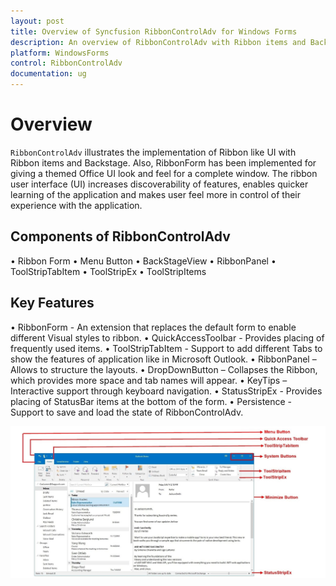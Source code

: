 ```yaml
---
layout: post
title: Overview of Syncfusion RibbonControlAdv for Windows Forms
description: An overview of RibbonControlAdv with Ribbon items and Backstage to give a Ribbon like UI appearance with the updated Visual styles
platform: WindowsForms
control: RibbonControlAdv 
documentation: ug
---
```


# Overview
`RibbonControlAdv` illustrates the implementation of Ribbon like UI with Ribbon items and Backstage. Also, RibbonForm has been implemented for giving a themed Office UI look and feel for a complete window. The ribbon user interface (UI) increases discoverability of features, enables quicker learning of the application and makes user feel more in control of their experience with the application.

## Components of RibbonControlAdv

•	Ribbon Form
•	Menu Button
•	BackStageView
•	RibbonPanel
•	ToolStripTabItem
•	ToolStripEx
•	ToolStripItems

## Key Features

•	RibbonForm - An extension that replaces the default form to enable different Visual styles to ribbon. 
•	QuickAccessToolbar - Provides placing of frequently used items.
•	ToolStripTabItem - Support to add different Tabs to show the features of application like in Microsoft Outlook.
•	RibbonPanel – Allows to structure the layouts.
•	DropDownButton – Collapses the Ribbon, which provides more space and tab names will appear.
•	KeyTips – Interactive support through keyboard navigation.
•	StatusStripEx -  Provides placing of StatusBar items at the bottom of the form.
•	Persistence - Support to save and load the state of RibbonControlAdv.

![](OverView_Images/OverView_img1.jpg)